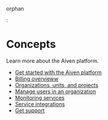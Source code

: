 orphan

:   

# Concepts

Learn more about the Aiven platform.

-   [Get started with the Aiven platform](/docs/get-started)
-   [Billing overvieww](/docs/platform/concepts/hourly-billing-model)
-   [Organizations, units, and projects](/docs/platform/concepts/projects_accounts_access)
-   [Manage users in an organization](/docs/platform/howto/manage-org-users)
-   [Monitoring services](/docs/platform/howto/monitoring-services)
-   [Service integrations](/docs/integrations)
-   [Get support](/docs/platform/howto/project-support-center)

